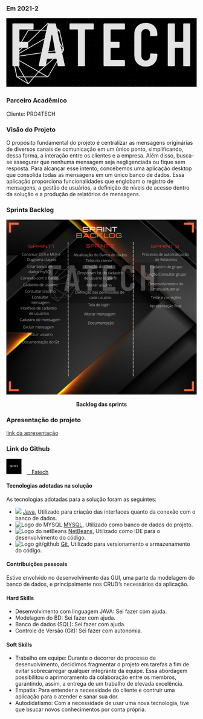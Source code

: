### Em 2021-2
![Logo do projeto](/img/logo.jpeg)

### Parceiro Acadêmico

Cliente: PRO4TECH

### Visão do Projeto

O propósito fundamental do projeto é centralizar as mensagens originárias de diversos canais de comunicação em um único ponto, simplificando, dessa forma, a interação entre os clientes e a empresa. Além disso, busca-se assegurar que nenhuma mensagem seja negligenciada ou fique sem resposta. Para alcançar esse intento, concebemos uma aplicação desktop que consolida todas as mensagens em um único banco de dados. Essa aplicação proporciona funcionalidades que englobam o registro de mensagens, a gestão de usuários, a definição de níveis de acesso dentro da solução e a produção de relatórios de mensagens.

### Sprints Backlog

<p align="center">
	<img src="/img/backlog2.png" alt="Backlog das sprints">
	<p align="center"><strong>Backlog das sprints</strong></p>
</p>

### Apresentação do projeto
[link da apresentação](https://drive.google.com/file/d/16iggC4njt9wMS8JhU1LAKnqJ4V-naP-6/view)



### Link do Github
<a href="https://github.com/4-Fatech/API-2Semestre" target="_blank"><img src="/img/logoGit.png" alt="Logo do Github" width="40" style="margin: 0px 15px 0px 0px;" /><span>&nbsp;&nbsp;&nbsp;</span><span>Fatech</span></a>

#### Tecnologias adotadas na solução

As tecnologias adotadas para a solução foram as seguintes:  
* <img src="https://cdn.jsdelivr.net/gh/devicons/devicon/icons/java/java-original.svg" width="200" /> [Java](https://www.java.com/pt-BR/), Utilizado para criação das interfaces quanto da conexão com o banco de dados.
* <img src="https://ucarecdn.com/0295176b-b17a-4106-b3b0-5bf2b14365e6/" alt="Logo do MYSQL" width="200" /> [MYSQL](https://www.mysql.com/), Utilizado como banco de dados do projeto.
* <img src="https://upload.wikimedia.org/wikipedia/commons/thumb/9/98/Apache_NetBeans_Logo.svg/1776px-Apache_NetBeans_Logo.svg.png" alt="Logo do netBeans" width="200" /> [NetBeans](https://netbeans.apache.org/), Utilizado como IDE para o desenvolvimento do código.
* <img src="https://skillicons.dev/icons?i=git,github" alt="Logo git/github" width="200" /> [Git](https://git-scm.com/doc),  Utilizado para versionamento e armazenamento do código.


#### Contribuições pessoais

Estive envolvido no desenvolvimento das GUI, uma parte da modelagem do banco de dados, e principalmente nos CRUD’s necessários da aplicação.

#### Hard Skills

* Desenvolvimento com linguagem JAVA: Sei fazer com ajuda.
* Modelagem do BD: Sei fazer com ajuda.
* Banco de dados (SQL): Sei fazer com ajuda.
* Controle de Versão (Git): Sei fazer com autonomia.

#### Soft Skills  

* Trabalho em equipe: Durante o decorrer do processo de desenvolvimento, decidimos fragmentar o projeto em tarefas a fim de evitar sobrecarregar qualquer integrante da equipe. Essa abordagem possibilitou o aprimoramento da colaboração entre os membros, garantindo, assim, a entrega de um trabalho de elevada excelência.
* Empatia: Para entender a necessidade do cliente e contruir uma aplicação para o atender e sanar sua dor.
* Autodidatismo: Com a necessidade de usar uma nova tecnologia, tive que bsucar novos conhecimentos por conta própria.

##